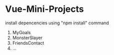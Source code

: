 # Vue-Mini-Projects

install depencencies using "npm install" command

1. MyGoals
2. MonsterSlayer
3. FriendsContact
4. ...
